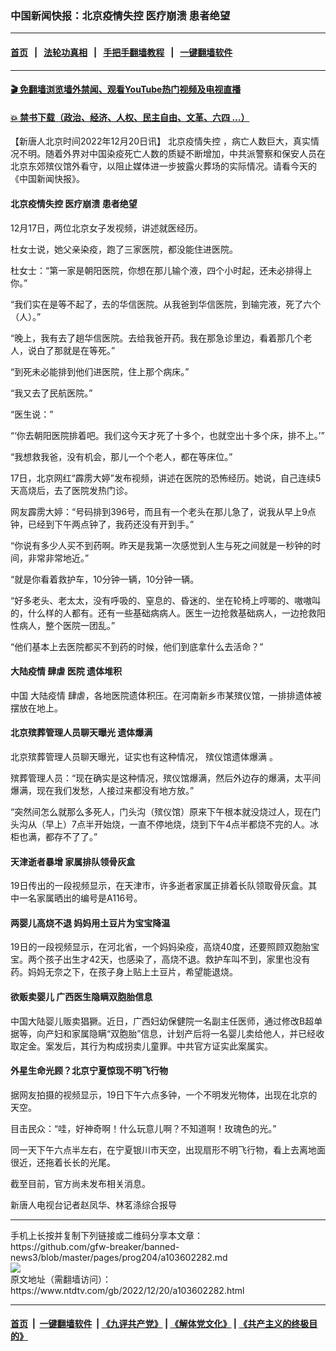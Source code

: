 ### 中国新闻快报：北京疫情失控 医疗崩溃 患者绝望
------------------------

#### [首页](https://github.com/gfw-breaker/banned-news3/blob/master/README.md) &nbsp;&nbsp;|&nbsp;&nbsp; [法轮功真相](https://github.com/begood0513/basic/blob/master/README.md)  &nbsp;&nbsp;|&nbsp;&nbsp; [手把手翻墙教程](https://github.com/gfw-breaker/guides/wiki)  &nbsp;&nbsp;|&nbsp;&nbsp; [一键翻墙软件](https://github.com/gfw-breaker/nogfw/blob/master/README.md)  



<hr/>



#### [ 🎬  免翻墙浏览墙外禁闻、观看YouTube热门视频及电视直播](https://github.com/gfw-breaker/HelloWorld)

#### [ 💥  禁书下载（政治、经济、人权、民主自由、文革、六四 ...）](https://github.com/gfw-breaker/books/blob/master/README.md)



<div><div class="post_content" itemprop="articleBody">
 <p>
  【新唐人北京时间2022年12月20日讯】
  <ok href="https://www.ntdtv.com/gb/北京疫情失控.htm">
   北京疫情失控
  </ok>
  ，病亡人数巨大，真实情况不明。随着外界对中国染疫死亡人数的质疑不断增加，中共派警察和保安人员在北京东郊殡仪馆外看守，以阻止媒体进一步披露火葬场的实际情况。请看今天的《中国新闻快报》。
 </p>
 <h4>
  <ok href="https://www.ntdtv.com/gb/北京疫情失控.htm">
   北京疫情失控
  </ok>
  <ok href="https://www.ntdtv.com/gb/医疗崩溃.htm">
   医疗崩溃
  </ok>
  患者绝望
 </h4>
 <p>
  12月17日，两位北京女子发视频，讲述就医经历。
 </p>
 <p>
  杜女士说，她父亲染疫，跑了三家医院，都没能住进医院。
 </p>
 <p>
  杜女士：“第一家是朝阳医院，你想在那儿输个液，四个小时起，还未必排得上你。”
 </p>
 <p>
  “我们实在是等不起了，去的华信医院。从我爸到华信医院，到输完液，死了六个（人）。”
 </p>
 <p>
  “晚上，我有去了趟华信医院。去给我爸开药。我在那急诊里边，看着那几个老人，说白了那就是在等死。”
 </p>
 <p>
  “到死未必能排到他们进医院，住上那个病床。”
 </p>
 <p>
  “我又去了民航医院。”
 </p>
 <p>
  “医生说：”
 </p>
 <p>
  “‘你去朝阳医院排着吧。我们这今天才死了十多个，也就空出十多个床，排不上。’”
 </p>
 <p>
  “我想救我爸，没有机会，那儿一个个老人，都在等床位。”
 </p>
 <p>
  17日，北京网红“霹雳大婷”发布视频，讲述在医院的恐怖经历。她说，自己连续5天高烧后，去了医院发热门诊。
 </p>
 <p>
  网友霹雳大婷：“号码排到396号，而且有一个老头在那儿急了，说我从早上9点钟，已经到下午两点钟了，我药还没有开到手。”
 </p>
 <p>
  “你说有多少人买不到药啊。昨天是我第一次感觉到人生与死之间就是一秒钟的时间，非常非常地近。”
 </p>
 <p>
  “就是你看着救护车，10分钟一辆，10分钟一辆。
 </p>
 <p>
  “好多老头、老太太，没有呼吸的、窒息的、昏迷的、坐在轮椅上哼唧的、嗷嗷叫的，什么样的人都有。还有一些基础病病人。医生一边抢救基础病人，一边抢救阳性病人，整个医院一团乱。”
 </p>
 <p>
  “他们基本上去医院都买不到药的时候，他们到底拿什么去活命？”
 </p>
 <h4>
  <ok href="https://www.ntdtv.com/gb/大陆疫情.htm">
   大陆疫情
  </ok>
  肆虐 医院
  <ok href="https://www.ntdtv.com/gb/遗体堆积.htm">
   遗体堆积
  </ok>
 </h4>
 <p>
  中国
  <ok href="https://www.ntdtv.com/gb/大陆疫情.htm">
   大陆疫情
  </ok>
  肆虐，各地医院遗体积压。在河南新乡市某殡仪馆，一排排遗体被摆放在地上。
 </p>
 <h4>
  北京殡葬管理人员聊天曝光 遗体爆满
 </h4>
 <p>
  北京殡葬管理人员聊天曝光，证实也有这种情况，
  <ok href="https://www.ntdtv.com/gb/殡仪馆遗体爆满.htm">
   殡仪馆遗体爆满
  </ok>
  。
 </p>
 <p>
  殡葬管理人员：“现在确实是这种情况，殡仪馆爆满，然后外边存的爆满，太平间爆满，现在我们发愁，人接过来都没有地方放。”
 </p>
 <p>
  “突然间怎么就那么多死人，门头沟（殡仪馆）原来下午根本就没烧过人，现在门头沟从（早上）7点半开始烧，一直不停地烧，烧到下午4点半都烧不完的人。冰柜也满，都存不了了。”
 </p>
 <h4>
  天津逝者暴增 家属排队领骨灰盒
 </h4>
 <p>
  19日传出的一段视频显示，在天津市，许多逝者家属正排着长队领取骨灰盒。其中一名家属晒出的编号是A116号。
 </p>
 <h4>
  两婴儿高烧不退 妈妈用土豆片为宝宝降温
 </h4>
 <p>
  19日的一段视频显示，在河北省，一个妈妈染疫，高烧40度，还要照顾双胞胎宝宝。两个孩子出生才42天，也感染了，高烧不退。救护车叫不到，家里也没有药。妈妈无奈之下，在孩子身上贴上土豆片，希望能退烧。
 </p>
 <h4>
  欲贩卖婴儿 广西医生隐瞒双胞胎信息
 </h4>
 <p>
  中国大陆婴儿贩卖猖獗。近日，广西妇幼保健院一名副主任医师，通过修改B超单据等，向产妇和家属隐瞒“双胞胎”信息，计划产后将一名婴儿卖给他人，并已经收取定金。案发后，其行为构成拐卖儿童罪。中共官方证实此案属实。
 </p>
 <h4>
  外星生命光顾？北京宁夏惊现不明飞行物
 </h4>
 <p>
  据网友拍摄的视频显示，19日下午六点多钟，一个不明发光物体，出现在北京的天空。
 </p>
 <p>
  目击民众：“哇，好神奇啊！什么玩意儿啊？不知道啊！玫瑰色的光。”
 </p>
 <p>
  同一天下午六点半左右，在宁夏银川市天空，出现扇形不明飞行物，看上去离地面很近，还拖着长长的光尾。
 </p>
 <p>
  截至目前，官方尚未发布相关消息。
 </p>
 <p>
  新唐人电视台记者赵凤华、林茗涤综合报导
 </p>
 <div class="single_ad">
 </div>
</div>
</div>
<hr/>
手机上长按并复制下列链接或二维码分享本文章：<br/>
https://github.com/gfw-breaker/banned-news3/blob/master/pages/prog204/a103602282.md <br/>
<a href='https://github.com/gfw-breaker/banned-news3/blob/master/pages/prog204/a103602282.md'><img src='https://github.com/gfw-breaker/banned-news3/blob/master/pages/prog204/a103602282.md.png'/></a> <br/>
原文地址（需翻墙访问）：https://www.ntdtv.com/gb/2022/12/20/a103602282.html


------------------------
#### [首页](https://github.com/gfw-breaker/banned-news3/blob/master/README.md) &nbsp;|&nbsp; [一键翻墙软件](https://github.com/gfw-breaker/nogfw/blob/master/README.md) &nbsp;| [《九评共产党》](https://github.com/gfw-breaker/9ping.md/blob/master/README.md#九评之一评共产党是什么) | [《解体党文化》](https://github.com/gfw-breaker/jtdwh.md/blob/master/README.md) | [《共产主义的终极目的》](https://github.com/gfw-breaker/gczydzjmd.md/blob/master/README.md)


<img src='http://gfw-breaker.win/banned-news3/pages/prog204/a103602282.md' width='0px' height='0px'/>